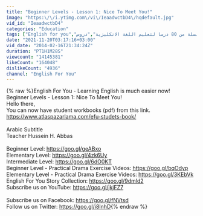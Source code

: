 ```yaml
---
title: "Beginner Levels - Lesson 1: Nice To Meet You!"
image: "https:\/\/i.ytimg.com\/vi\/IeaadwctbD4\/hqdefault.jpg"
vid_id: "IeaadwctbD4"
categories: "Education"
tags: ["English for you","سلسلة من 80 درسا لتعليم اللغة الانكليزية","دروس"]
date: "2021-11-20T03:17:16+03:00"
vid_date: "2014-02-16T21:34:24Z"
duration: "PT1H1M28S"
viewcount: "14145381"
likeCount: "164048"
dislikeCount: "4936"
channel: "English For You"
---
```

{% raw %}English For You - Learning English is much easier now!<br />Beginner Levels - Lesson 1: Nice To Meet You!<br />Hello there,<br />You can now have student workbooks (pdf) from this link. <a rel="nofollow" target="blank" href="https://www.atlaspazarlama.com/efu-studets-book/">https://www.atlaspazarlama.com/efu-studets-book/</a><br /><br />Arabic Subtitle<br />Teacher Hussein H. Abbas<br /><br />Beginner Level: <a rel="nofollow" target="blank" href="https://goo.gl/geABxo">https://goo.gl/geABxo</a><br />Elementary Level: <a rel="nofollow" target="blank" href="https://goo.gl/4zk6Uy">https://goo.gl/4zk6Uy</a><br />Intermediate Level: <a rel="nofollow" target="blank" href="https://goo.gl/6dO0KT">https://goo.gl/6dO0KT</a><br />Beginner Level - Practical Drama Exercise Videos: <a rel="nofollow" target="blank" href="https://goo.gl/bqOdyp">https://goo.gl/bqOdyp</a><br />Elementary Level - Practical Drama Exercise Videos: <a rel="nofollow" target="blank" href="https://goo.gl/3KEbVk">https://goo.gl/3KEbVk</a><br />English For You Story Collection: <a rel="nofollow" target="blank" href="https://goo.gl/9dmld2">https://goo.gl/9dmld2</a><br />Subscribe us on YouTube: <a rel="nofollow" target="blank" href="https://goo.gl/jkjFZ7">https://goo.gl/jkjFZ7</a><br /><br />Subscribe us on Facebook: <a rel="nofollow" target="blank" href="https://goo.gl/fNVtsd">https://goo.gl/fNVtsd</a><br />Follow us on Twitter: <a rel="nofollow" target="blank" href="https://goo.gl/i8InhD">https://goo.gl/i8InhD</a>{% endraw %}
